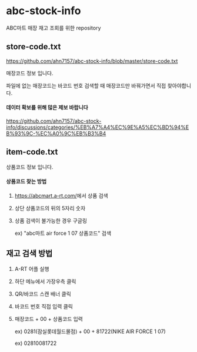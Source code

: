 # abc-stock-info

ABC마트 매장 재고 조회를 위한 repository

## store-code.txt

https://github.com/ahn7157/abc-stock-info/blob/master/store-code.txt

매장코드 정보 입니다.

파일에 없는 매장코드는 바코드 번호 검색할 때 매장코드만 바꿔가면서 직접 찾아야합니다.

#### 데이터 확보를 위해 많은 제보 바랍니다

<https://github.com/ahn7157/abc-stock-info/discussions/categories/%EB%A7%A4%EC%9E%A5%EC%BD%94%EB%93%9C-%EC%A0%9C%EB%B3%B4>

## item-code.txt

상품코드 정보 입니다.

#### 상품코드 찾는 방법

1. <https://abcmart.a-rt.com/>에서 상품 검색
2. 상단 상품코드의 뒤의 5자리 숫자
3. 상품 검색이 불가능한 경우 구글링

   ex) "abc마트 air force 1 07 상품코드" 검색

## 재고 검색 방법

1. A-RT 어플 실행
2. 하단 메뉴에서 가장우측 클릭
3. QR/바코드 스캔 배너 클릭
4. 바코드 번호 직접 입력 클릭
5. 매장코드 + 00 + 상품코드 입력

   ex) 0281(잠실롯데월드몰점) + 00 + 81722(NIKE AIR FORCE 1 07)

   ex) 02810081722
